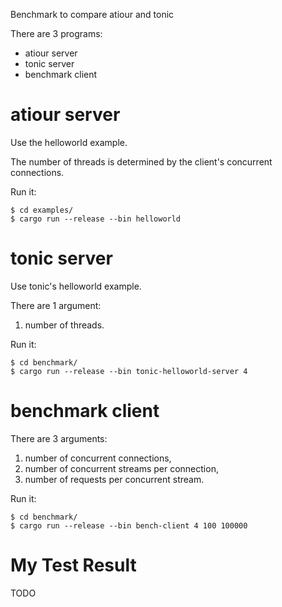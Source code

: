 Benchmark to compare atiour and tonic

There are 3 programs:

- atiour server
- tonic server
- benchmark client

# atiour server

Use the helloworld example.

The number of threads is determined by the client's concurrent connections.

Run it:

```
$ cd examples/
$ cargo run --release --bin helloworld
```

# tonic server

Use tonic's helloworld example.

There are 1 argument:

1. number of threads.

Run it:

```
$ cd benchmark/
$ cargo run --release --bin tonic-helloworld-server 4
```

# benchmark client

There are 3 arguments:

1. number of concurrent connections,
2. number of concurrent streams per connection,
3. number of requests per concurrent stream.

Run it:

```
$ cd benchmark/
$ cargo run --release --bin bench-client 4 100 100000
```

# My Test Result

TODO

